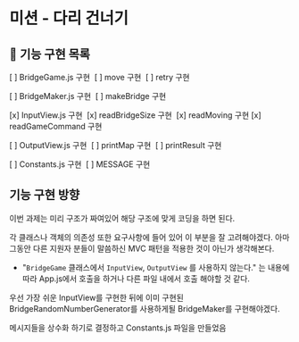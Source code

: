 # 미션 - 다리 건너기

## 🚀 기능 구현 목록
[ ] BridgeGame.js 구현
​	[ ] move 구현
​	[ ] retry 구현

[ ] BridgeMaker.js 구현
​	[ ] makeBridge 구현

[x] InputView.js 구현
​	[x] readBridgeSize 구현
​	[x] readMoving 구현
​	[x] readGameCommand 구현

[ ] OutputView.js 구현
​	[ ] printMap 구현
​	[ ] printResult 구현

[ ] Constants.js 구현
​	[ ] MESSAGE 구현


## 기능 구현 방향

이번 과제는 미리 구조가 짜여있어 해당 구조에 맞게 코딩을 하면 된다.

각 클래스나 객체의 의존성 또한 요구사항에 들어 있어 이 부분을 잘 고려해야겠다. 아마 그동안 다른 지원자 분들이 말씀하신 MVC 패턴을 적용한 것이 아닌가 생각해본다.

* "`BridgeGame` 클래스에서 `InputView`, `OutputView` 를 사용하지 않는다." 는 내용에 따라 App.js에서 호출을 하거나 다른 파일 내에서 호출 해야할 것 같다.

우선 가장 쉬운 InputView를 구현한 뒤에 이미 구현된 BridgeRandomNumberGenerator를 사용하게될 BridgeMaker를 구현해야겠다.

메시지들을 상수화 하기로 결정하고 Constants.js 파일을 만들었음
